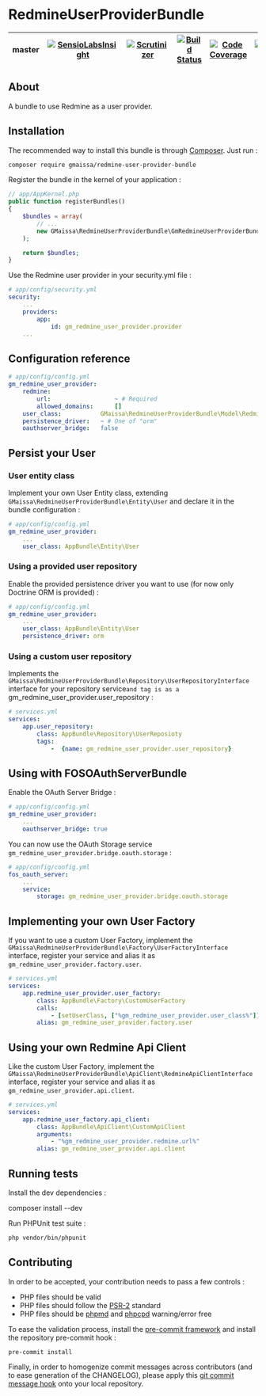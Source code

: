 # RedmineUserProviderBundle

 master | [![SensioLabsInsight](https://insight.sensiolabs.com/projects/443c6ca0-a4ba-4add-a1e6-41dd63a1f14e/mini.png)](https://insight.sensiolabs.com/projects/443c6ca0-a4ba-4add-a1e6-41dd63a1f14e) | [![Scrutinizer](https://img.shields.io/scrutinizer/g/GMaissa/RedmineUserProviderBundle/master.svg)](https://scrutinizer-ci.com/g/GMaissa/RedmineUserProviderBundle/?branch=master) | [![Build Status](https://travis-ci.org/GMaissa/RedmineUserProviderBundle.svg?branch=master)](https://travis-ci.org/GMaissa/RedmineUserProviderBundle) | [![Code Coverage](https://scrutinizer-ci.com/g/GMaissa/RedmineUserProviderBundle/badges/coverage.png?b=master)](https://scrutinizer-ci.com/g/GMaissa/RedmineUserProviderBundle/?branch=master) | [![Packagist](https://img.shields.io/packagist/l/gmaissa/redmine-user-provider-bundle.svg)](https://packagist.org/packages/gmaissa/redmine-user-provider-bundle)
--------|---------|-------------|--------|----------|-----------

## About

A bundle to use Redmine as a user provider.

## Installation

The recommended way to install this bundle is through [Composer](http://getcomposer.org/). Just run :

```bash
composer require gmaissa/redmine-user-provider-bundle
```

Register the bundle in the kernel of your application :

```php
// app/AppKernel.php
public function registerBundles()
{
    $bundles = array(
        // ...
        new GMaissa\RedmineUserProviderBundle\GmRedmineUserProviderBundle(),
    );

    return $bundles;
}
```

Use the Redmine user provider in your security.yml file :

```yaml
# app/config/security.yml
security:
    ...
    providers:
        app:
            id: gm_redmine_user_provider.provider
    ...
```

## Configuration reference

```yaml
# app/config/config.yml
gm_redmine_user_provider:
    redmine:
        url:                  ~ # Required
        allowed_domains:      []
    user_class:           GMaissa\RedmineUserProviderBundle\Model\RedmineUser
    persistence_driver:   ~ # One of "orm"
    oauthserver_bridge:   false
```

## Persist your User

### User entity class

Implement your own User Entity class, extending `GMaissa\RedmineUserProviderBundle\Entity\User` and declare it in the bundle
configuration :

```yaml
# app/config/config.yml
gm_redmine_user_provider:
    ...
    user_class: AppBundle\Entity\User
```

### Using a provided user repository

Enable the provided persistence driver you want to use (for now only Doctrine ORM is provided) :

```yaml
# app/config/config.yml
gm_redmine_user_provider:
    ...
    user_class: AppBundle\Entity\User
    persistence_driver: orm
```

### Using a custom user repository

Implements the `GMaissa\RedmineUserProviderBundle\Repository\UserRepositoryInterface` interface for your repository
service`and tag is as a `gm_redmine_user_provider.user_repository :

```yaml
# services.yml
services:
    app.user_repository:
        class: AppBundle\Repository\UserReposioty
        tags:
            -  {name: gm_redmine_user_provider.user_repository}
```

## Using with FOSOAuthServerBundle

Enable the OAuth Server Bridge :

```yaml
# app/config/config.yml
gm_redmine_user_provider:
    ...
    oauthserver_bridge: true
```

You can now use the OAuth Storage service `gm_redmine_user_provider.bridge.oauth.storage` :

```yaml
# app/config/config.yml
fos_oauth_server:
    ...
    service:
        storage: gm_redmine_user_provider.bridge.oauth.storage
```

## Implementing your own User Factory

If you want to use a custom User Factory, implement the `GMaissa\RedmineUserProviderBundle\Factory\UserFactoryInterface`
interface, register your service and alias it as `gm_redmine_user_provider.factory.user`.

```yaml
# services.yml
services:
    app.redmine_user_provider.user_factory:
        class: AppBundle\Factory\CustomUserFactory
        calls:
            - [setUserClass, ["%gm_redmine_user_provider.user_class%"]]
        alias: gm_redmine_user_provider.factory.user
```

## Using your own Redmine Api Client

Like the custom User Factory, implement the `GMaissa\RedmineUserProviderBundle\ApiClient\RedmineApiClientInterface`
interface, register your service and alias it as `gm_redmine_user_provider.api.client`.

```yaml
# services.yml
services:
    app.redmine_user_factory.api_client:
        class: AppBundle\ApiClient\CustomApiClient
        arguments:
            - "%gm_redmine_user_provider.redmine.url%"
        alias: gm_redmine_user_provider.api.client
```

## Running tests

Install the dev dependencies :

composer install --dev

Run PHPUnit test suite :

```bash
php vendor/bin/phpunit
```

## Contributing

In order to be accepted, your contribution needs to pass a few controls : 

* PHP files should be valid
* PHP files should follow the [PSR-2](http://www.php-fig.org/psr/psr-2/) standard
* PHP files should be [phpmd](https://phpmd.org) and [phpcpd](https://github.com/sebastianbergmann/phpcpd)
warning/error free

To ease the validation process, install the [pre-commit framework](http://pre-commit.com)
and install the repository pre-commit hook :

    pre-commit install

Finally, in order to homogenize commit messages across contributors (and to ease generation of the CHANGELOG),
please apply this [git commit message hook](https://gist.github.com/GMaissa/f008b2ffca417c09c7b8)
onto your local repository. 
